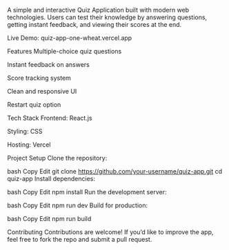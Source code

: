 A simple and interactive Quiz Application built with modern web technologies. Users can test their knowledge by answering questions, getting instant feedback, and viewing their scores at the end.

Live Demo: quiz-app-one-wheat.vercel.app

Features
Multiple-choice quiz questions

Instant feedback on answers

Score tracking system

Clean and responsive UI

Restart quiz option

Tech Stack
Frontend: React.js 

Styling: CSS 

Hosting: Vercel

Project Setup
Clone the repository:

bash
Copy
Edit
git clone https://github.com/your-username/quiz-app.git
cd quiz-app
Install dependencies:

bash
Copy
Edit
npm install
Run the development server:

bash
Copy
Edit
npm run dev
Build for production:

bash
Copy
Edit
npm run build

Contributing
Contributions are welcome! If you’d like to improve the app, feel free to fork the repo and submit a pull request.


